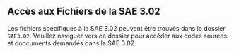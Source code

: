 ## Accès aux Fichiers de la SAE 3.02

Les fichiers spécifiques à la SAE 3.02 peuvent être trouvés dans le dossier `SAE3.02`. Veuillez naviguer vers ce dossier pour accéder aux codes sources et doccuments demandés dans la SAE 3.02.
